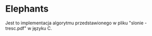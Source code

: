 # Elephants

Jest to implementacja algorytmu przedstawionego w pliku "slonie - tresc.pdf" w języku C.
